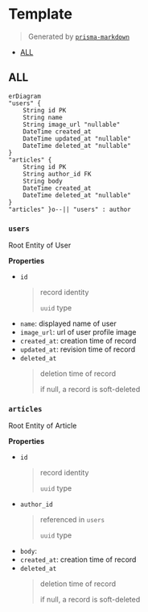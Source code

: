 # Template

> Generated by [`prisma-markdown`](https://github.com/samchon/prisma-markdown)

-   [ALL](#ALL)

## ALL

```mermaid
erDiagram
"users" {
    String id PK
    String name
    String image_url "nullable"
    DateTime created_at
    DateTime updated_at "nullable"
    DateTime deleted_at "nullable"
}
"articles" {
    String id PK
    String author_id FK
    String body
    DateTime created_at
    DateTime deleted_at "nullable"
}
"articles" }o--|| "users" : author
```

### `users`

Root Entity of User

**Properties**

-   `id`
    > record identity
    >
    > `uuid` type
-   `name`: displayed name of user
-   `image_url`: url of user profile image
-   `created_at`: creation time of record
-   `updated_at`: revision time of record
-   `deleted_at`
    > deletion time of record
    >
    > if null, a record is soft-deleted

### `articles`

Root Entity of Article

**Properties**

-   `id`
    > record identity
    >
    > `uuid` type
-   `author_id`
    > referenced in `users`
    >
    > `uuid` type
-   `body`:
-   `created_at`: creation time of record
-   `deleted_at`
    > deletion time of record
    >
    > if null, a record is soft-deleted
